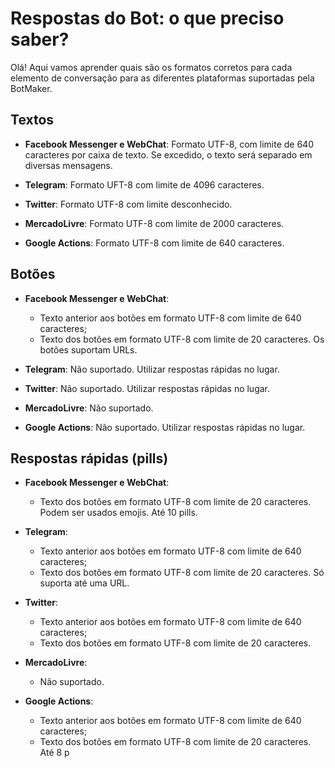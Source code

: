 # Respostas do Bot: o que preciso saber?

Olá! Aqui vamos aprender quais são os formatos corretos para cada elemento de conversação para as diferentes plataformas suportadas pela BotMaker.

## Textos

- **Facebook Messenger e WebChat**:
  Formato UTF-8, com limite de 640 caracteres por caixa de texto. Se excedido, o texto será separado em diversas mensagens.

- **Telegram**:
  Formato UFT-8 com limite de 4096 caracteres.
  
- **Twitter**:
  Formato UTF-8 com limite desconhecido.
  
 - **MercadoLivre**:
  Formato UTF-8 com limite de 2000 caracteres.
  
 - **Google Actions**:
  Formato UTF-8 com limite de 640 caracteres.

## Botões
- **Facebook Messenger e WebChat**:
	- Texto anterior aos botões em formato UTF-8 com limite de 640 caracteres;
	- Texto dos botões em formato UTF-8 com limite de 20 caracteres. Os botões suportam URLs.

- **Telegram**:
Não suportado. Utilizar respostas rápidas no lugar.

- **Twitter**:
Não suportado. Utilizar respostas rápidas no lugar.

- **MercadoLivre**:
Não suportado.

- **Google Actions**:
Não suportado. Utilizar respostas rápidas no lugar.

## Respostas rápidas (pills)

  - **Facebook Messenger e WebChat**:
	- Texto dos botões em formato UTF-8 com limite de 20 caracteres. Podem ser usados emojis. Até 10 pills.

- **Telegram**:
	- Texto anterior aos botões em formato UTF-8 com limite de 640 caracteres;
	- Texto dos botões em formato UTF-8 com limite de 20 caracteres. Só suporta até uma URL.

- **Twitter**:
	- Texto anterior aos botões em formato UTF-8 com limite de 640 caracteres;
	- Texto dos botões em formato UTF-8 com limite de 20 caracteres. 

- **MercadoLivre**:
	- Não suportado.

- **Google Actions**:
	- Texto anterior aos botões em formato UTF-8 com limite de 640 caracteres;
	- Texto dos botões em formato UTF-8 com limite de 20 caracteres. Até 8 p
 


<!--stackedit_data:
eyJoaXN0b3J5IjpbOTc5NTM4Mzc4LC0xNTY3NzI4NDY2XX0=
-->